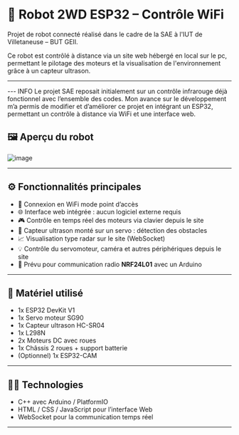 # 🤖 Robot 2WD ESP32 – Contrôle WiFi

Projet de robot connecté réalisé dans le cadre de la SAE à l'IUT de Villetaneuse – BUT GEII.


Ce robot est contrôlé à distance via un site web hébergé en local sur le pc, permettant le pilotage des moteurs et la visualisation de l'environnement grâce à un capteur ultrason.

---


--- INFO 
Le projet SAE reposait initialement sur un contrôle infrarouge déjà fonctionnel avec l’ensemble des codes. Mon avance sur le développement m’a permis de modifier et d’améliorer ce projet en intégrant un ESP32, permettant un contrôle à distance via WiFi et une interface web.


## 🖼️ Aperçu du robot
![image](https://github.com/user-attachments/assets/e9dd20d9-d72d-47b8-8b69-963dcef16dba)

---

## ⚙️ Fonctionnalités principales

- 🔌 Connexion en WiFi mode point d’accès
- 🌐 Interface web intégrée : aucun logiciel externe requis
- 🎮 Contrôle en temps réel des moteurs via clavier depuis  le site
- 📡 Capteur ultrason monté sur un servo : détection des obstacles
- 📈 Visualisation type radar sur le site (WebSocket)
- 💡 Contrôle du servomoteur, caméra et autres périphériques depuis le site
- 📶 Prévu pour communication radio **NRF24L01** avec un Arduino

---

## 🧰 Matériel utilisé

- 1x ESP32 DevKit V1
- 1x Servo moteur SG90
- 1x Capteur ultrason HC-SR04
- 1x L298N
- 2x Moteurs DC avec roues
- 1x Châssis 2 roues + support batterie
- (Optionnel) 1x ESP32-CAM

---

## 🧑‍💻 Technologies

- C++ avec Arduino / PlatformIO
- HTML / CSS / JavaScript pour l’interface Web
- WebSocket pour la communication temps réel


---

